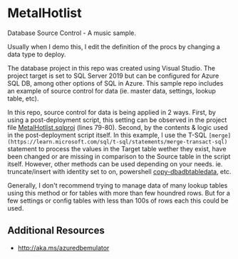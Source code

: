 # MetalHotlist
Database Source Control - A music sample.

Usually when I demo this, I edit the definition of the procs by changing a data type to deploy.

The database project in this repo was created using Visual Studio. The project target is set to SQL Server 2019 but can be configured for Azure SQL DB, among other options of SQL in Azure. This sample repo includes an example of source control for data (ie. master data, settings, lookup table, etc). 

In this repo, source control for data is being applied in 2 ways. First, by using a post-deployment script, this setting can be observed in the project file [MetalHotlist.sqlproj](/MetalHotlist/MetalHotlist.sqlproj#L79-L80) (lines 79-80). Second, by the contents & logic used in the post-deployment script itself. In this example, I use the T-SQL `[merge](https://learn.microsoft.com/sql/t-sql/statements/merge-transact-sql)` statement to process the values in the Target table wether they exist, have been changed or are missing in comparison to the Source table in the script itself. However, other methods can be used depending on your needs. ie. truncate/insert with identity set to on, powershell [copy-dbadbtabledata](http://docs.dbatools.io/Copy-DbaDbTableData), etc. 

Generally, I don't recommend trying to manage data of many lookup tables using this method or for tables with more than few houndred rows. But for a few settings or config tables with less than 100s of rows each this could be used. 


## Additional Resources
- http://aka.ms/azuredbemulator
